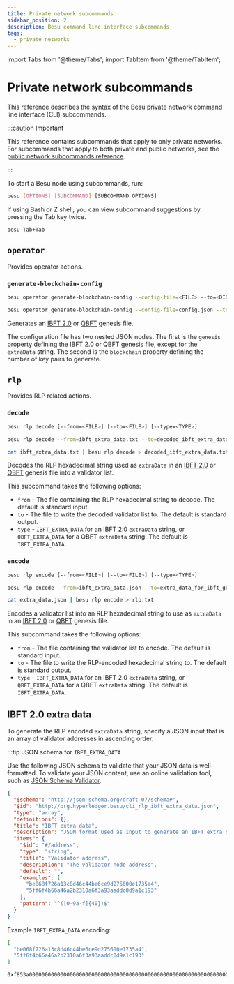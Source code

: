 ```yaml
---
title: Private network subcommands
sidebar_position: 2
description: Besu command line interface subcommands
tags:
  - private networks
---
```


import Tabs from '@theme/Tabs';
import TabItem from '@theme/TabItem';

# Private network subcommands

This reference describes the syntax of the Besu private network command line interface (CLI) subcommands.

:::caution Important

This reference contains subcommands that apply to only private networks. For subcommands that apply to both private and public networks, see the [public network subcommands reference](../../../public-networks/reference/cli/subcommands.md).

:::

To start a Besu node using subcommands, run:

```bash
besu [OPTIONS] [SUBCOMMAND] [SUBCOMMAND OPTIONS]
```

If using Bash or Z shell, you can view subcommand suggestions by pressing the Tab key twice.

```bash
besu Tab+Tab
```

## `operator`

Provides operator actions.

### `generate-blockchain-config`

<Tabs>

<TabItem value="Syntax" label="Syntax" default>

```bash
besu operator generate-blockchain-config --config-file=<FILE> --to=<DIRECTORY> [--genesis-file-name=<FILE>] [--private-key-file-name=<FILE>] [--public-key-file-name=<FILE>]
```

</TabItem>

<TabItem value="Example" label="Example">

```bash
besu operator generate-blockchain-config --config-file=config.json --to=myNetworkFiles
```

</TabItem>

</Tabs>

Generates an [IBFT 2.0](../../how-to/configure/consensus/ibft.md#genesis-file) or [QBFT](../../how-to/configure/consensus/qbft.md#genesis-file) genesis file.

The configuration file has two nested JSON nodes. The first is the `genesis` property defining the IBFT 2.0 or QBFT genesis file, except for the `extraData` string. The second is the `blockchain` property defining the number of key pairs to generate.

## `rlp`

Provides RLP related actions.

### `decode`

<Tabs>

<TabItem value="Syntax" label="Syntax" default>

```bash
besu rlp decode [--from=<FILE>] [--to=<FILE>] [--type=<TYPE>]
```

</TabItem>

<TabItem value="File example" label="File example">

```bash
besu rlp decode --from=ibft_extra_data.txt --to=decoded_ibft_extra_data.txt --type=IBFT_EXTRA_DATA
```

</TabItem>

<TabItem value="Standard input/output example" label="Standard input/output example">

```bash
cat ibft_extra_data.txt | besu rlp decode > decoded_ibft_extra_data.txt
```

</TabItem>

</Tabs>

Decodes the RLP hexadecimal string used as `extraData` in an
[IBFT 2.0](../../how-to/configure/consensus/ibft.md#extra-data) or
[QBFT](../../how-to/configure/consensus/qbft.md#extra-data) genesis file into a validator list.

This subcommand takes the following options:

- `from` - The file containing the RLP hexadecimal string to decode.
  The default is standard input.
- `to` - The file to write the decoded validator list to.
  The default is standard output.
- `type` - `IBFT_EXTRA_DATA` for an IBFT 2.0 `extraData` string, or `QBFT_EXTRA_DATA` for a QBFT
  `extraData` string.
  The default is `IBFT_EXTRA_DATA`.

### `encode`

<Tabs>

<TabItem value="Syntax" label="Syntax" default>

```bash
besu rlp encode [--from=<FILE>] [--to=<FILE>] [--type=<TYPE>]
```

</TabItem>

<TabItem value="File example" label="File example">

```bash
besu rlp encode --from=ibft_extra_data.json --to=extra_data_for_ibft_genesis.txt --type=IBFT_EXTRA_DATA
```

</TabItem>

<TabItem value="Standard input/output example" label="Standard input/output example">

```bash
cat extra_data.json | besu rlp encode > rlp.txt
```

</TabItem>

</Tabs>

Encodes a validator list into an RLP hexadecimal string to use as `extraData` in an
[IBFT 2.0](../../how-to/configure/consensus/ibft.md#extra-data) or
[QBFT](../../how-to/configure/consensus/qbft.md#extra-data) genesis file.

This subcommand takes the following options:

- `from` - The file containing the validator list to encode.
  The default is standard input.
- `to` - The file to write the RLP-encoded hexadecimal string to.
  The default is standard output.
- `type` - `IBFT_EXTRA_DATA` for an IBFT 2.0 `extraData` string, or `QBFT_EXTRA_DATA` for a QBFT
  `extraData` string.
  The default is `IBFT_EXTRA_DATA`.

## IBFT 2.0 extra data

To generate the RLP encoded `extraData` string, specify a JSON input that is an array of validator addresses in ascending order.

:::tip JSON schema for `IBFT_EXTRA_DATA`

Use the following JSON schema to validate that your JSON data is well-formatted. To validate your JSON content, use an online validation tool, such as [JSON Schema Validator](https://www.jsonschemavalidator.net/).

```json
{
  "$schema": "http://json-schema.org/draft-07/schema#",
  "$id": "http://org.hyperledger.besu/cli_rlp_ibft_extra_data.json",
  "type": "array",
  "definitions": {},
  "title": "IBFT extra data",
  "description": "JSON format used as input to generate an IBFT extra data RLP string",
  "items": {
    "$id": "#/address",
    "type": "string",
    "title": "Validator address",
    "description": "The validator node address",
    "default": "",
    "examples": [
      "be068f726a13c8d46c44be6ce9d275600e1735a4",
      "5ff6f4b66a46a2b2310a6f3a93aaddc0d9a1c193"
    ],
    "pattern": "^([0-9a-f]{40})$"
  }
}
```

Example `IBFT_EXTRA_DATA` encoding:

<Tabs>

<TabItem value="JSON input" label="JSON input" default>

```json
[
  "be068f726a13c8d46c44be6ce9d275600e1735a4",
  "5ff6f4b66a46a2b2310a6f3a93aaddc0d9a1c193"
]
```

</TabItem>

<TabItem value="RLP output" label="RLP output">

```
0xf853a00000000000000000000000000000000000000000000000000000000000000000ea94be068f726a13c8d46c44be6ce9d275600e1735a4945ff6f4b66a46a2b2310a6f3a93aaddc0d9a1c193808400000000c0
```

</TabItem>

</Tabs>
